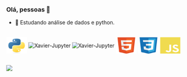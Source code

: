 ### Olá, pessoas 🐜

- 🌱 Estudando análise de dados e python.

<!--[![Anurag's GitHub stats-Dark](https://github-readme-stats.vercel.app/api?username=Cauaxavier&show_icons=true&theme=dark#gh-dark-mode-only)](https://github.com/Cauaxavier/github-readme-stats#gh-dark-mode-only)

[![Top Langs](https://github-readme-stats.vercel.app/api/top-langs/?username=Cauaxavier&hide)](https://github.com/anuraghazra/github-readme-stats)-->

<div style="display: inline_block"><br>
  <img align="center" alt="Xavier-Python" height="45" width="55" src="https://raw.githubusercontent.com/devicons/devicon/master/icons/python/python-original.svg">
  <img align="center" alt="Xavier-Jupyter" height="45" width="55" src="https://cdn.jsdelivr.net/gh/devicons/devicon/icons/jupyter/jupyter-original-wordmark.svg"/>
  <img align="center" alt="Xavier-Jupyter" height="45" width="55" src="https://cdn.jsdelivr.net/gh/devicons/devicon/icons/r/r-original.svg" />
  <img align="center" alt="Xavier-HTML" height="45" width="55" src="https://raw.githubusercontent.com/devicons/devicon/master/icons/html5/html5-original.svg">
  <img align="center" alt="Xavier-CSS" height="45" width="55" src="https://raw.githubusercontent.com/devicons/devicon/master/icons/css3/css3-original.svg">
  <img align="center" alt="Xavier-Js" height="45" width="55" src="https://raw.githubusercontent.com/devicons/devicon/master/icons/javascript/javascript-plain.svg">
</div>
  
  ##
  
  <div>
     <a href="https://www.linkedin.com/in/cauã-gomes-xavier-032020233" target="_blank"><img src="https://img.shields.io/badge/-LinkedIn-%230077B5?style=for-the-badge&logo=linkedin&logoColor=white" target="_blank"></a>
  </div>
